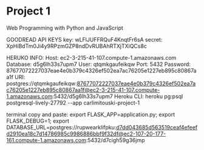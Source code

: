 # Project 1

Web Programming with Python and JavaScript





GOODREAD API KEYS
key: wLFlJUFFRQuF4KnqtFr6sA
secret: XpHiBdTm0Ji4y9RPzmGZP8ndDvRUBAhRTXjTXiQCs8c

HERUKO INFO:
Host: ec2-3-215-41-107.compute-1.amazonaws.com
Database: d5g6lh33s7upm7
User: qtqmkgaufeikqw
Port: 5432
Password: 87677072227037eae4e0b379c4326ef502ea7ac76205e1227eb895c80867aa1f
URI: postgres://qtqmkgaufeikqw:87677072227037eae4e0b379c4326ef502ea7ac76205e1227eb895c80867aa1f@ec2-3-215-41-107.compute-1.amazonaws.com:5432/d5g6lh33s7upm7
Heroku CLI: heroku pg:psql postgresql-lively-27792 --app carlimitouski-project-1

terminal copy and paste:
export FLASK_APP=application.py;
export FLASK_DEBUG=1;
export DATABASE_URL=postgres://rupwearklifpku:d7dd043685d563519ceaf4efeefd2910ea18c7d14786985c9986886bbf9f32df@ec2-107-20-177-161.compute-1.amazonaws.com:5432/d7cigh59g36jmp
